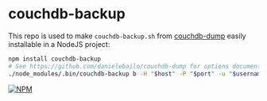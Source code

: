 couchdb-backup
============

This repo is used to make `couchdb-backup.sh` from [couchdb-dump](https://github.com/danielebailo/couchdb-dump) easily installable in a NodeJS project:
```sh
npm install couchdb-backup
# See https://github.com/danielebailo/couchdb-dump for options documentation
./node_modules/.bin/couchdb-backup b -H "$host" -P "$port" -u "$username" -p "$password" -d "$db_name" -f "$output_file"
```

[![NPM](https://nodei.co/npm/couchdb-backup.png?stars&downloads&downloadRank)](https://npmjs.com/package/couchdb-backup/)
